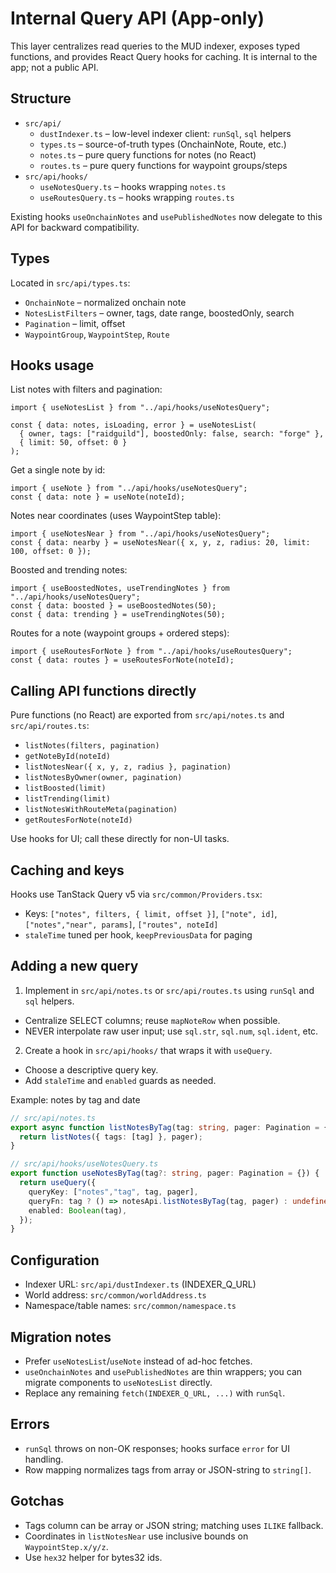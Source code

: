 # Internal Query API (App-only)

This layer centralizes read queries to the MUD indexer, exposes typed functions, and provides React Query hooks for caching. It is internal to the app; not a public API.

## Structure

- `src/api/`
  - `dustIndexer.ts` – low-level indexer client: `runSql`, `sql` helpers
  - `types.ts` – source-of-truth types (OnchainNote, Route, etc.)
  - `notes.ts` – pure query functions for notes (no React)
  - `routes.ts` – pure query functions for waypoint groups/steps
- `src/api/hooks/`
  - `useNotesQuery.ts` – hooks wrapping `notes.ts`
  - `useRoutesQuery.ts` – hooks wrapping `routes.ts`

Existing hooks `useOnchainNotes` and `usePublishedNotes` now delegate to this API for backward compatibility.

## Types

Located in `src/api/types.ts`:
- `OnchainNote` – normalized onchain note
- `NotesListFilters` – owner, tags, date range, boostedOnly, search
- `Pagination` – limit, offset
- `WaypointGroup`, `WaypointStep`, `Route`

## Hooks usage

List notes with filters and pagination:

```tsx
import { useNotesList } from "../api/hooks/useNotesQuery";

const { data: notes, isLoading, error } = useNotesList(
  { owner, tags: ["raidguild"], boostedOnly: false, search: "forge" },
  { limit: 50, offset: 0 }
);
```

Get a single note by id:

```tsx
import { useNote } from "../api/hooks/useNotesQuery";
const { data: note } = useNote(noteId);
```

Notes near coordinates (uses WaypointStep table):

```tsx
import { useNotesNear } from "../api/hooks/useNotesQuery";
const { data: nearby } = useNotesNear({ x, y, z, radius: 20, limit: 100, offset: 0 });
```

Boosted and trending notes:

```tsx
import { useBoostedNotes, useTrendingNotes } from "../api/hooks/useNotesQuery";
const { data: boosted } = useBoostedNotes(50);
const { data: trending } = useTrendingNotes(50);
```

Routes for a note (waypoint groups + ordered steps):

```tsx
import { useRoutesForNote } from "../api/hooks/useRoutesQuery";
const { data: routes } = useRoutesForNote(noteId);
```

## Calling API functions directly

Pure functions (no React) are exported from `src/api/notes.ts` and `src/api/routes.ts`:
- `listNotes(filters, pagination)`
- `getNoteById(noteId)`
- `listNotesNear({ x, y, z, radius }, pagination)`
- `listNotesByOwner(owner, pagination)`
- `listBoosted(limit)`
- `listTrending(limit)`
- `listNotesWithRouteMeta(pagination)`
- `getRoutesForNote(noteId)`

Use hooks for UI; call these directly for non-UI tasks.

## Caching and keys

Hooks use TanStack Query v5 via `src/common/Providers.tsx`:
- Keys: `["notes", filters, { limit, offset }]`, `["note", id]`, `["notes","near", params]`, `["routes", noteId]`
- `staleTime` tuned per hook, `keepPreviousData` for paging

## Adding a new query

1) Implement in `src/api/notes.ts` or `src/api/routes.ts` using `runSql` and `sql` helpers.
- Centralize SELECT columns; reuse `mapNoteRow` when possible.
- NEVER interpolate raw user input; use `sql.str`, `sql.num`, `sql.ident`, etc.

2) Create a hook in `src/api/hooks/` that wraps it with `useQuery`.
- Choose a descriptive query key.
- Add `staleTime` and `enabled` guards as needed.

Example: notes by tag and date

```ts
// src/api/notes.ts
export async function listNotesByTag(tag: string, pager: Pagination = {}) {
  return listNotes({ tags: [tag] }, pager);
}
```

```ts
// src/api/hooks/useNotesQuery.ts
export function useNotesByTag(tag?: string, pager: Pagination = {}) {
  return useQuery({
    queryKey: ["notes","tag", tag, pager],
    queryFn: tag ? () => notesApi.listNotesByTag(tag, pager) : undefined,
    enabled: Boolean(tag),
  });
}
```

## Configuration

- Indexer URL: `src/api/dustIndexer.ts` (INDEXER_Q_URL)
- World address: `src/common/worldAddress.ts`
- Namespace/table names: `src/common/namespace.ts`

## Migration notes

- Prefer `useNotesList`/`useNote` instead of ad-hoc fetches.
- `useOnchainNotes` and `usePublishedNotes` are thin wrappers; you can migrate components to `useNotesList` directly.
- Replace any remaining `fetch(INDEXER_Q_URL, ...)` with `runSql`.

## Errors

- `runSql` throws on non-OK responses; hooks surface `error` for UI handling.
- Row mapping normalizes tags from array or JSON-string to `string[]`.

## Gotchas

- Tags column can be array or JSON string; matching uses `ILIKE` fallback.
- Coordinates in `listNotesNear` use inclusive bounds on `WaypointStep.x/y/z`.
- Use `hex32` helper for bytes32 ids.
